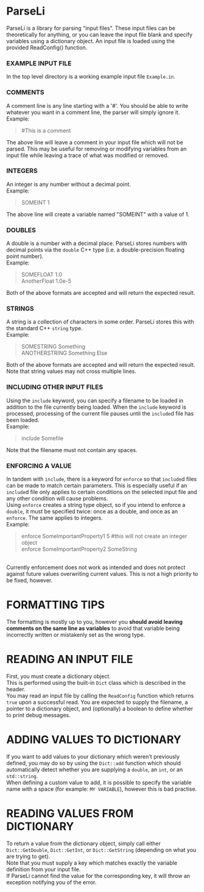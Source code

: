 # ParseLi
ParseLi is a library for parsing "input files".  These input files can be theoretically for anything, or you can leave the input file blank and specify variables using a dictionary object.  An input file is loaded using the provided ReadConfig() function.  

### EXAMPLE INPUT FILE
In the top level directory is a working example input file `Example.in`. 

### COMMENTS
A comment line is any line starting with a '#'.  You should be able to write whatever you want in a comment line, the parser will simply ignore it. <br>
Example: <br>
>    #This is a comment

The above line will leave a comment in your input file which will not be parsed.  This may be useful for removing or modifying variables from an input file while leaving a trace of what was modified or removed.

### INTEGERS
An integer is any number without a decimal point. <br>
Example: <br>
>    SOMEINT 1

The above line will create a variable named "SOMEINT" with a value of 1.

### DOUBLES
A double is a number with a decimal place.  ParseLi stores numbers with decimal points via the `double` C++ type (i.e. a double-precision floating point number).  <br>
Example: <br>
>    SOMEFLOAT 1.0 <br>
>    AnotherFloat 1.0e-5

Both of the above formats are accepted and will return the expected result.  

### STRINGS
A string is a collection of characters in some order.  ParseLi stores this with the standard C++ `string` type.  <br>
Example: <br>
>    SOMESTRING Something <br>
>    ANOTHERSTRING Something Else

Both of the above formats are accepted and will return the expected result.  Note that string values may not cross multiple lines. 

### INCLUDING OTHER INPUT FILES
Using the `include` keyword, you can specify a filename to be loaded in addition to the file currently being loaded.  When the `include` keyword is processed, processing of the current file pauses until the `include`d file has been loaded. <br>
Example: <br>
>    include Somefile

Note that the filename must not contain any spaces.

### ENFORCING A VALUE
In tandem with `include`, there is a keyword for `enforce` so that `include`d files can be made to match certain parameters.  This is especially useful if an `include`d file only applies to certain conditions on the selected input file and any other condition will cause problems.  <br>
Using `enforce` creates a string type object, so if you intend to enforce a `double`, it must be specified twice: once as a double, and once as an `enforce`.  The same applies to integers.  <br>
Example: <br>
>    enforce SomeImportantProperty1 5 #this will not create an integer object <br>
>    enforce SomeImportantProperty2 SomeString
<br>
Currently enforcement does not work as intended and does not protect against future values overwriting current values.  This is not a high priority to be fixed, however.  

# FORMATTING TIPS
The formatting is mostly up to you, however you **should avoid leaving comments on the same line as variables** to avoid that variable being incorrectly written or mistakenly set as the wrong type.  

# READING AN INPUT FILE
First, you must create a dictionary object.  
This is performed using the built-in `Dict` class which is described in the header.  
You may read an input file by calling the `ReadConfig` function which returns `true` upon a successful read.  You are expected to supply the filename, a pointer to a dictionary object, and (optionally) a boolean to define whether to print debug messages.

# ADDING VALUES TO DICTIONARY
If you want to add values to your dictionary which weren't previously defined, you may do so by using the `Dict::add` function which should automatically detect whether you are supplying a `double`, an `int`, or an `std::string`.  
When defining a custom value to add, it is possible to specify the variable name with a space (for example: `MY VARIABLE`), however this is bad practise.  

# READING VALUES FROM DICTIONARY
To return a value from the dictionary object, simply call either `Dict::GetDouble`, `Dict::GetInt`, or `Dict::GetString` (depending on what you are trying to get).  
Note that you must supply a key which matches exactly the variable definition from your input file.  
If ParseLi cannot find the value for the corresponding key, it will throw an exception notifying you of the error.  
